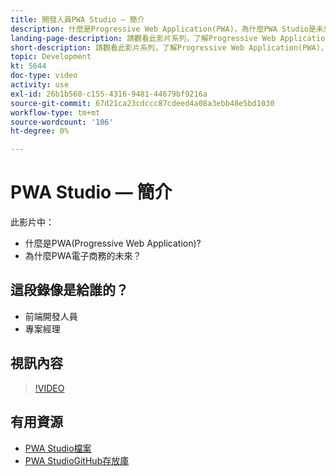 ```yaml
---
title: 開發人員PWA Studio — 簡介
description: 什麼是Progressive Web Application(PWA)，為什麼PWA Studio是未來​。
landing-page-description: 請觀看此影片系列，了解Progressive Web Application(PWA)，以及PWA Studio為何是未來 [!DNL Commerce] 網站。
short-description: 請觀看此影片系列，了解Progressive Web Application(PWA)，以及PWA Studio為何是未來 [!DNL Commerce] 網站。
topic: Development
kt: 5644
doc-type: video
activity: use
exl-id: 26b1b560-c155-4316-9481-44679bf9216a
source-git-commit: 67d21ca23cdccc87cdeed4a08a3ebb48e5bd1030
workflow-type: tm+mt
source-wordcount: '106'
ht-degree: 0%

---
```


# PWA Studio — 簡介

此影片中：

- 什麼是PWA(Progressive Web Application)?
- 為什麼PWA電子商務的未來？

## 這段錄像是給誰的？

- 前端開發人員
- 專案經理

## 視訊內容

>[!VIDEO](https://video.tv.adobe.com/v/35715?quality=12&learn=on)

## 有用資源

- [PWA Studio檔案](https://developer.adobe.com/commerce/pwa-studio/)
- [PWA StudioGitHub存放庫](https://github.com/magento/pwa-studio)
